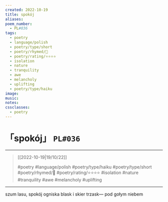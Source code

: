 ```yaml
---
created: 2022-10-19
title: spokój
aliases:
poem_number:
  - PL#036
tags:
  - poetry
  - language/polish
  - poetry/type/short
  - poetry/rhymed/🔴
  - poetry/rating/⭐⭐⭐⭐
  - isolation
  - nature
  - tranquility
  - awe
  - melancholy
  - uplifting
  - poetry/type/haiku
image:
music:
notes:
cssclasses:
  - poetry
---
```

# 「spokój」 `PL#036`

---

> [[2022-10-19|19/10/22]]
> 
> #poetry 
> #language/polish 
> #poetry/type/haiku #poetry/type/short 
> #poetry/rhymed/🔴 
> #poetry/rating/⭐⭐⭐⭐ 
> #isolation #nature #tranquility #awe #melancholy #uplifting 

---

szum lasu, spokój
ogniska blask i skier trzask—
pod gołym niebem